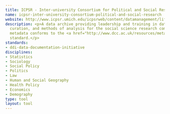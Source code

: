 ```yaml
---
title: ICPSR - Inter-university Consortium for Political and Social Research
name: icpsr-inter-university-consortium-political-and-social-research
website: http://www.icpsr.umich.edu/icpsrweb/content/datamanagement/lifecycle/metadata.html
description: <p>A data archive providing leadership and training in data access,
  curation, and methods of analysis for the social science research community; all
  metadata conforms to the <a href="http://www.dcc.ac.uk/resources/metadata-standards/ddi-data-documentation-initiative">DDI</a>
  standard.</p>
standards:
- ddi-data-documentation-initiative
disciplines:
- Statistics
- Sociology
- Social Policy
- Politics
- Law
- Human and Social Geography
- Health Policy
- Economics
- Demography
type: tool
layout: tool
---
```


